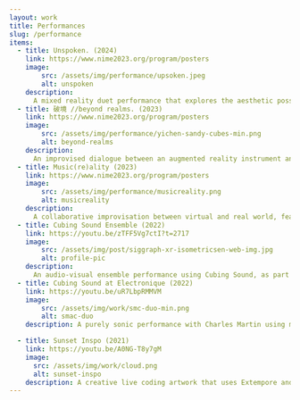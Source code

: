 ```yaml
---
layout: work
title: Performances
slug: /performance
items:
  - title: Unspoken. (2024)
    link: https://www.nime2023.org/program/posters
    image: 
        src: /assets/img/performance/upsoken.jpeg
        alt: unspoken
    description:
      A mixed reality duet performance that explores the aesthetic possibilities of AR technology as a medium for collaborative musical expression. Musicians with their tangible musical systems are communicated gestural and spatial musical intention through a collaborative augmented reality interface.
  - title: 破境 //beyond realms. (2023)
    link: https://www.nime2023.org/program/posters
    image: 
        src: /assets/img/performance/yichen-sandy-cubes-min.png
        alt: beyond-realms
    description:
      An improvised dialogue between an augmented reality instrument and a physical Volca synthesiser exploring the tensions and connections in mixed reality interactions through colour-coded communication, featured at ACMC 2023.
  - title: Music(re)ality (2023)
    link: https://www.nime2023.org/program/posters
    image: 
        src: /assets/img/performance/musicreality.png
        alt: musicreality
    description:
      A collaborative improvisation between virtual and real world, featured at NIME2023.
  - title: Cubing Sound Ensemble (2022)
    link: https://youtu.be/zTFF5Vg7ctI?t=2717
    image: 
        src: /assets/img/post/siggraph-xr-isometricsen-web-img.jpg
        alt: profile-pic
    description:
      An audio-visual ensemble performance using Cubing Sound, as part of The Connected Creativity Algorave gig at OzCHI 2022.
  - title: Cubing Sound at Electronique (2022)
    link: https://youtu.be/uR7LbpRMMVM
    image:
        src: /assets/img/work/smc-duo-min.png
        alt: smac-duo
    description: A purely sonic performance with Charles Martin using my Cubing Sound mixed reality instrument in Microsoft HoleLens.

  - title: Sunset Inspo (2021)
    link: https://youtu.be/A0NG-T8y7gM
    image:
      src: /assets/img/work/cloud.png
      alt: sunset-inspo
    description: A creative live coding artwork that uses Extempore and P5.js to present a real-time audiovisual performance. The theme of the work came from my experiences of watching sunset at Canberra (a tiny but lovely city)!
---
```


